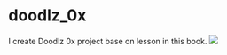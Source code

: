# doodlz_0x
I create Doodlz 0x project base on lesson in this book.
<img src="https://oiipdf.cdn.oii.ink/cache/76/56/7656ddb795dbc1f2935b00543c4e5e66.webp">
